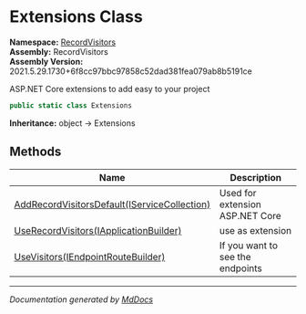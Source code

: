 ﻿<!--  
  <auto-generated>   
    The contents of this file were generated by a tool.  
    Changes to this file may be list if the file is regenerated  
  </auto-generated>   
-->

# Extensions Class

**Namespace:** [RecordVisitors](../index.md)  
**Assembly:** RecordVisitors  
**Assembly Version:** 2021.5.29.1730+6f8cc97bbc97858c52dad381fea079ab8b5191ce

ASP.NET Core extensions to add easy  to your project

```csharp
public static class Extensions
```

**Inheritance:** object → Extensions

## Methods

| Name                                                                                | Description                      |
| ----------------------------------------------------------------------------------- | -------------------------------- |
| [AddRecordVisitorsDefault(IServiceCollection)](methods/AddRecordVisitorsDefault.md) | Used for extension ASP.NET Core  |
| [UseRecordVisitors(IApplicationBuilder)](methods/UseRecordVisitors.md)              | use as extension                 |
| [UseVisitors(IEndpointRouteBuilder)](methods/UseVisitors.md)                        | If you want to see the endpoints |

___

*Documentation generated by [MdDocs](https://github.com/ap0llo/mddocs)*
